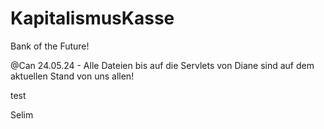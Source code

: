 # KapitalismusKasse
Bank of the Future!

@Can 24.05.24 - Alle Dateien bis auf die Servlets von Diane sind auf dem aktuellen Stand von uns allen!

test

Selim